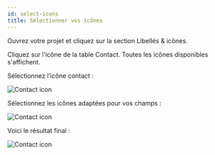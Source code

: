 ```yaml
---
id: select-icons
title: Sélectionner vos icônes
---
```

Ouvrez votre projet et cliquez sur la section Libellés & icônes.

Cliquez sur l’icône de la table Contact. Toutes les icônes disponibles s'affichent.

Sélectionnez l’icône contact :

![Contact icon](assets/en/custom-icons/contact-icon.png)

Sélectionnez les icônes adaptées pour vos champs :

![Contact icon](assets/en/custom-icons/field-icons.png)

Voici le résultat final :

![Contact icon](assets/en/custom-icons/custom-icons-final-result.png)